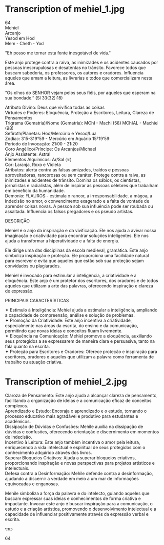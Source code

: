 # Transcription of mehiel_1.jpg

64  
Mehiel  
Arcanjo  
Yesod em Hod  
Mem - Cheth - Yod  

"Eh posso me tornar esta fonte inesgotável de vida."  

Este anjo protege contra a raiva, as inimizades e os acidentes causados por pessoas inescrupulosas e desatentas no trânsito. Favorece todos que buscam sabedoria, os professores, os autores e oradores. Influencia aqueles que amam a leitura, as livrarias e todos que comercializam nesta área.  

“Os olhos do SENHOR vejam pelos seus fiéis, por aqueles que esperam na sua bondade.” (Sl 33(32):18)  

Atributo Divino: Deus que vivifica todas as coisas  
Virtudes e Poderes: Eloquência, Proteção a Escritores, Leitura, Clareza de Pensamentos  
Trigrama (Gematria)/Nome (Gematria): MChI - Machi (58) MChIAL - Machiel (98)  
Sefiroth/Planetas: Hod/Mercúrio e Yesod/Lua  
Zodiac: 315-319°59 - Mercúrio em Aquário 15°19'59  
Período de Invocação: 21:00 - 21:20  
Coro Angélico/Príncipe: Os Arcanjos/Michael  
Anjo Assistente: Astral  
Elementos Alquímicos: Ar/Sal (♅)  
Cor: Laranja, Roxo e Violeta  
Atributos: alerta contra as falsas amizades, traídos e pessoas aproveitadoras, rancorosas ou sem caráter. Protege contra a raiva, as inimizades e acidentes de trânsito. Domina os sábios, os cientistas, jornalistas e radialistas, além de inspirar as pessoas célebres que trabalham em benefício da humanidade.  
Demonio: FLAUROS - estimula o rancor, a irresponsabilidade, a mágoa, a indecisão no amor, o convencimento exagerado e a falta de vontade de aprender coisas novas. A pessoa sob sua influência pode ser roubada ou assaltada. Influencia os falsos pregadores e os pseudo artistas.  

DESCRIÇÃO  

Mehiel é o anjo da inspiração e da vivificação. Ele nos ajuda a avivar nossa imaginação e criatividade para encontrar soluções inteligentes. Ele nos ajuda a transformar a hiperatividade e a falta de energia.  

Ele dirige uma das disciplinas da escola medieval, gramática. Este anjo simboliza inspiração e proteção. Ele proporciona uma facilidade natural para escrever e evita que aqueles que estão sob sua proteção sejam convidados ou plagiarados.  

Mehiel é invocado para estimular a inteligência, a criatividade e a eloquência. Este anjo é um protetor dos escritores, dos oradores e de todos aqueles que utilizam a arte das palavras, oferecendo inspiração e clareza de expressão.  

PRINCIPAIS CARACTERÍSTICAS  

✦ Estímulo à Inteligência: Mehiel ajuda a estimular a inteligência, ampliando a capacidade de compreensão, análise e solução de problemas.  
✦ Promoção da Criatividade: Este anjo incentiva a criatividade, especialmente nas áreas da escrita, do ensino e da comunicação, permitindo que novas ideias e conceitos fluam livremente.  
✦ Eloquência na Comunicação: Mehiel promove a eloquência, auxiliando seus protegidos a se expressarem de maneira clara e persuasiva, tanto na fala quanto na escrita.  
✦ Proteção para Escritores e Oradores: Oferece proteção e inspiração para escritores, oradores e aqueles que utilizam a palavra como ferramenta de trabalho ou atuação criativa.

# Transcription of mehiel_2.jpg

Claroza de Pensamento: Este anjo ajuda a alcançar clareza de pensamento, facilitando a organização de ideias e a comunicação eficaz de conceitos complexos.  
Aprendizado e Estudo: Encoraja o aprendizado e o estudo, tornando o processo educativo mais agradável e produtivo para estudantes e acadêmicos.  
Dissipação de Dúvidas e Confusões: Mehile auxilia na dissipação de dúvidas e confusões, oferecendo orientação e discernimento em momentos de indecisão.  
Incentivo à Leitura: Este anjo também incentiva o amor pela leitura, enriquecendo a vida intelectual e espiritual de seus protegidos com o conhecimento adquirido através dos livros.  
Superar Bloqueios Criativos: Ajuda a superar bloqueios criativos, proporcionando inspiração e novas perspectivas para projetos artísticos e intelectuais.  
Defesa contra a Desinformação: Mehile defende contra a desinformação, ajudando a discernir a verdade em meio a um mar de informações equivocadas e enganosas.  

Mehile simboliza a força da palavra e do intelecto, guiando aqueles que buscam expressar suas ideias e conhecimentos de forma criativa e impactante. Invocar este anjo é buscar inspiração para a comunicação, o estudo e a criação artística, promovendo o desenvolvimento intelectual e a capacidade de influenciar positivamente através da expressão verbal e escrita.  

כּוּתִי  

64